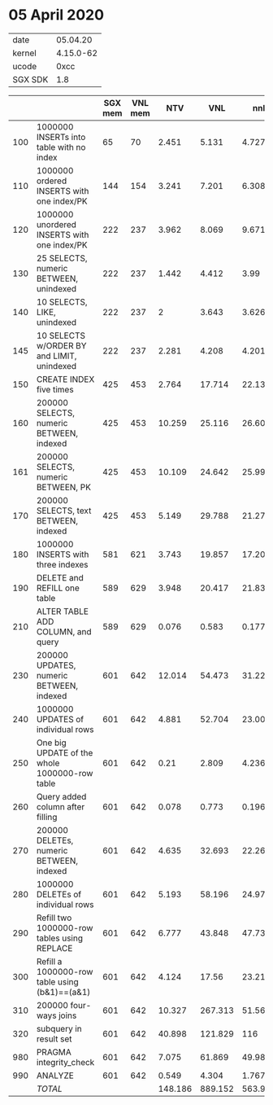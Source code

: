 # 05 April 2020

|	|		|
|-------|---------------|
|date	| 05.04.20	|
|kernel	| 4.15.0-62	|
|ucode	| 0xcc		|
|SGX SDK| 1.8	|

|     |                                               | SGX mem | VNL mem | NTV     | VNL     | nnI     | CnI     | CFI     |
|-----|-----------------------------------------------|---------|---------|---------|---------|---------|---------|---------|
| 100 | 1000000 INSERTs into table with no index      | 65      | 70      | 2.451   | 5.131   | 4.727   | 4.797   | 4.74    |
| 110 | 1000000 ordered INSERTS with one index/PK     | 144     | 154     | 3.241   | 7.201   | 6.308   | 6.43    | 6.38    |
| 120 | 1000000 unordered INSERTS with one index/PK   | 222     | 237     | 3.962   | 8.069   | 9.671   | 9.516   | 9.799   |
| 130 | 25 SELECTS, numeric BETWEEN, unindexed        | 222     | 237     | 1.442   | 4.412   | 3.99    | 4.021   | 4.013   |
| 140 | 10 SELECTS, LIKE, unindexed                   | 222     | 237     | 2       | 3.643   | 3.626   | 3.62    | 3.632   |
| 145 | 10 SELECTS w/ORDER BY and LIMIT, unindexed    | 222     | 237     | 2.281   | 4.208   | 4.201   | 4.257   | 4.205   |
| 150 | CREATE INDEX five times                       | 425     | 453     | 2.764   | 17.714  | 22.133  | 25.469  | 22.775  |
| 160 | 200000 SELECTS, numeric BETWEEN, indexed      | 425     | 453     | 10.259  | 25.116  | 26.607  | 26.317  | 26.56   |
| 161 | 200000 SELECTS, numeric BETWEEN, PK           | 425     | 453     | 10.109  | 24.642  | 25.994  | 25.312  | 26.155  |
| 170 | 200000 SELECTS, text BETWEEN, indexed         | 425     | 453     | 5.149   | 29.788  | 21.275  | 16.821  | 15.743  |
| 180 | 1000000 INSERTS with three indexes            | 581     | 621     | 3.743   | 19.857  | 17.205  | 12.563  | 17.419  |
| 190 | DELETE and REFILL one table                   | 589     | 629     | 3.948   | 20.417  | 21.83   | 19.107  | 22.485  |
| 210 | ALTER TABLE ADD COLUMN, and query             | 589     | 629     | 0.076   | 0.583   | 0.177   | 0.217   | 0.178   |
| 230 | 200000 UPDATES, numeric BETWEEN, indexed      | 601     | 642     | 12.014  | 54.473  | 31.229  | 31.229  | 31.427  |
| 240 | 1000000 UPDATES of individual rows            | 601     | 642     | 4.881   | 52.704  | 23.005  | 19.912  | 23.215  |
| 250 | One big UPDATE of the whole 1000000-row table | 601     | 642     | 0.21    | 2.809   | 4.236   | 4.606   | 4.182   |
| 260 | Query added column after filling              | 601     | 642     | 0.078   | 0.773   | 0.196   | 0.606   | 0.21    |
| 270 | 200000 DELETEs, numeric BETWEEN, indexed      | 601     | 642     | 4.635   | 32.693  | 22.269  | 18.982  | 22.195  |
| 280 | 1000000 DELETEs of individual rows            | 601     | 642     | 5.193   | 58.196  | 24.976  | 23.299  | 24.863  |
| 290 | Refill two 1000000-row tables using REPLACE   | 601     | 642     | 6.777   | 43.848  | 47.733  | 30.597  | 48.75   |
| 300 | Refill a 1000000-row table using (b&1)==(a&1) | 601     | 642     | 4.124   | 17.56   | 23.212  | 20.255  | 24.036  |
| 310 | 200000 four-ways joins                        | 601     | 642     | 10.327  | 267.313 | 51.564  | 43.955  | 52.141  |
| 320 | subquery in result set                        | 601     | 642     | 40.898  | 121.829 | 116     | 114.161 | 117.177 |
| 980 | PRAGMA integrity_check                        | 601     | 642     | 7.075   | 61.869  | 49.983  | 30.142  | 50.633  |
| 990 | ANALYZE                                       | 601     | 642     | 0.549   | 4.304   | 1.767   | 1.989   | 1.772   |
|     | *TOTAL*                                       |         |         | 148.186 | 889.152 | 563.914 | 498.18  | 564.685 |
